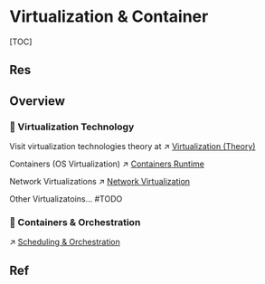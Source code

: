 # Virtualization & Container

[TOC]



## Res



## Overview
### 🦷 Virtualization Technology
Visit virtualization technologies theory at ↗ [Virtualization (Theory)](../../../🔑%20CS_Core/🧬%20Computer%20System/🚀%20Virtualization%20(Theory)/Virtualization%20(Theory).md)


Containers (OS Virtualization)
↗ [Containers Runtime](🐋%20Containers%20Runtime/Containers%20Runtime.md)

Network Virtualizations
↗ [Network Virtualization](../../../🔑%20CS_Core/🏎️%20Computer%20Networking/👰🏻‍♂️%20Network%20Virtualization/Network%20Virtualization.md)

Other Virtualizatoins...
#TODO 


### 🫦 Containers & Orchestration
↗ [Scheduling & Orchestration](../🧘🏻%20Dev(Sec)Ops/🥋%20Orchestration%20&%20Management/Scheduling%20&%20Orchestration/Scheduling%20&%20Orchestration.md)



## Ref

